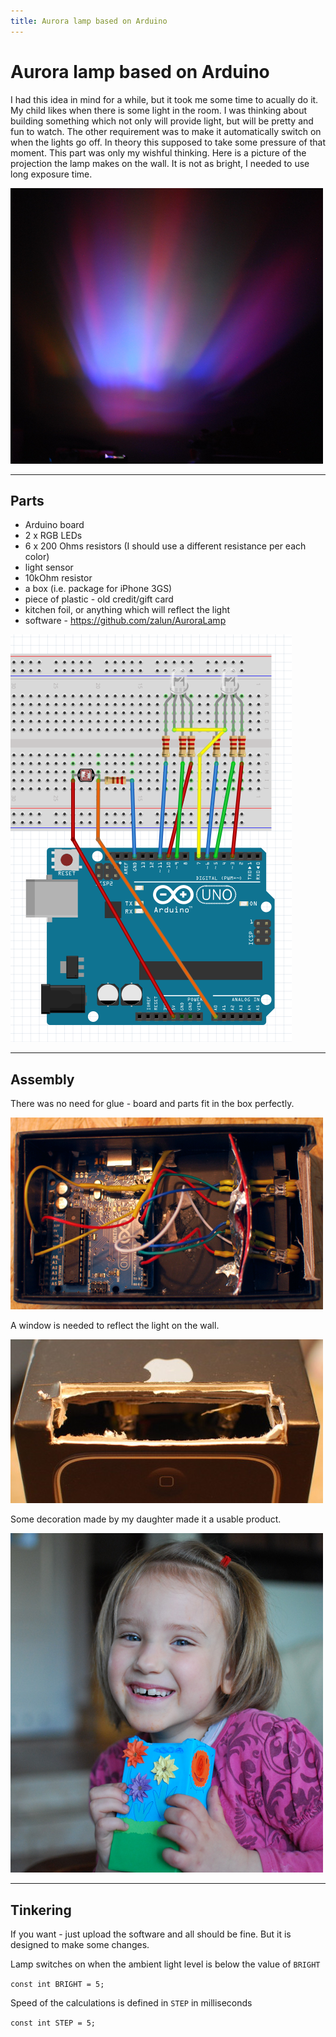 ```yaml
---
title: Aurora lamp based on Arduino
---
```


# Aurora lamp based on Arduino

I had this idea in mind for a while, but it took me some time to acually do it.
My child likes when there is some light in the room. I was thinking about 
building something which not only will provide light, but will be pretty and
fun to watch. The other requirement was to make it automatically switch on
when the lights go off. In theory this supposed to take some pressure of
that moment. This part was only my wishful thinking. Here is a picture of the
projection the lamp makes on the wall. It is not as bright, I needed to use
long exposure time.

![result](img/1-projection.png)

---

## Parts

* Arduino board
* 2 x RGB LEDs
* 6 x 200 Ohms resistors (I should use a different resistance per each color)
* light sensor
* 10kOhm resistor
* a box (i.e. package for iPhone 3GS)
* piece of plastic - old credit/gift card
* kitchen foil, or anything which will reflect the light
* software - https://github.com/zalun/AuroraLamp

![board design](img/0-schema.png)

---

## Assembly

There was no need for glue - board and parts fit in the box perfectly.

![open box - view from the top](img/2-construction.png)

A window is needed to reflect the light on the wall.

![projection window](img/4-box-top.jpg)

Some decoration made by my daughter made it a usable product.

![happy kid](img/6-happykid.png)

---

## Tinkering

If you want - just upload the software and all should be fine. But it is 
designed to make some changes.

Lamp switches on when the ambient light level is below the value of `BRIGHT`

```const int BRIGHT = 5;```

Speed of the calculations is defined in `STEP` in milliseconds

```const int STEP = 5;```
